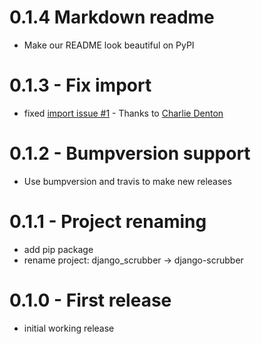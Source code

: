 # 0.1.4 Markdown readme

* Make our README look beautiful on PyPI

# 0.1.3 - Fix import

* fixed [import issue #1](https://github.com/RegioHelden/django-scrubber/pull/1) - Thanks to [Charlie Denton](https://github.com/meshy)

# 0.1.2 - Bumpversion support

* Use bumpversion and travis to make new releases

# 0.1.1 - Project renaming

* add pip package
* rename project: django\_scrubber → django-scrubber

# 0.1.0 - First release

* initial working release
